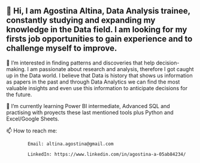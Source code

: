 👋 Hi, I am Agostina Altina, Data Analysis trainee, constantly studying and expanding my knowledge in the Data field. 
   I am looking for my firsts job opportunities to gain experience and to challenge myself to improve.
   -
   
👀 I’m interested in finding patterns and discoveries that help decision-making. I am passionate about research and analysis, therefore I got caught up in the Data world.
    I believe that Data is history that shows us information as papers in the past and through Data Analytics we can find the most valuable insights 
    and even use this information to anticipate decisions for the future. 
    
    
🌱 I’m currently learning Power BI intermediate, Advanced SQL and practising with proyects these last mentioned tools plus Python and Excel/Google Sheets.


📫 How to reach me:

            Email: altina.agostina@gmail.com
            
            LinkedIn: https://www.linkedin.com/in/agostina-a-05ab84234/

<!---
AgosAl0/AgosAl0 is a ✨ special ✨ repository because its `README.md` (this file) appears on your GitHub profile.
You can click the Preview link to take a look at your changes.
--->
